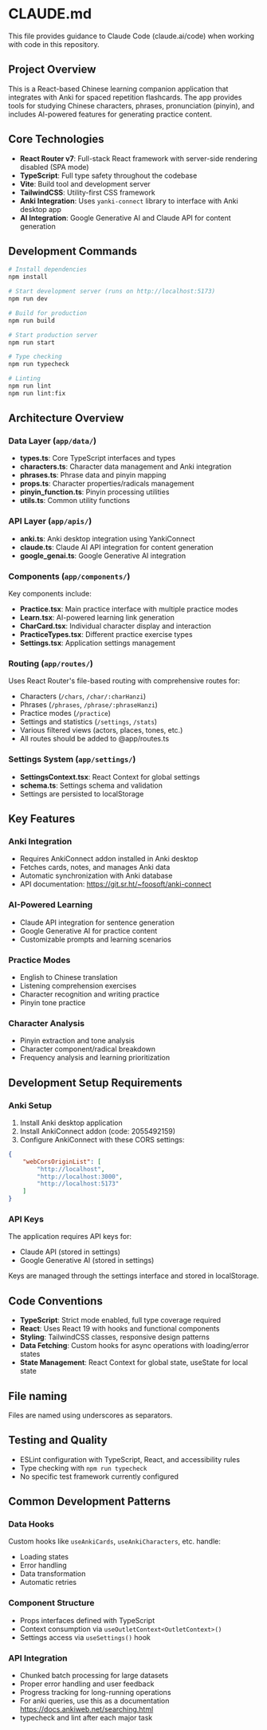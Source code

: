 # CLAUDE.md

This file provides guidance to Claude Code (claude.ai/code) when working with code in this repository.

## Project Overview

This is a React-based Chinese learning companion application that integrates with Anki for spaced repetition flashcards. The app provides tools for studying Chinese characters, phrases, pronunciation (pinyin), and includes AI-powered features for generating practice content.

## Core Technologies

- **React Router v7**: Full-stack React framework with server-side rendering disabled (SPA mode)
- **TypeScript**: Full type safety throughout the codebase
- **Vite**: Build tool and development server
- **TailwindCSS**: Utility-first CSS framework
- **Anki Integration**: Uses `yanki-connect` library to interface with Anki desktop app
- **AI Integration**: Google Generative AI and Claude API for content generation

## Development Commands

```bash
# Install dependencies
npm install

# Start development server (runs on http://localhost:5173)
npm run dev

# Build for production
npm run build

# Start production server
npm run start

# Type checking
npm run typecheck

# Linting
npm run lint
npm run lint:fix
```

## Architecture Overview

### Data Layer (`app/data/`)
- **types.ts**: Core TypeScript interfaces and types
- **characters.ts**: Character data management and Anki integration
- **phrases.ts**: Phrase data and pinyin mapping
- **props.ts**: Character properties/radicals management
- **pinyin_function.ts**: Pinyin processing utilities
- **utils.ts**: Common utility functions

### API Layer (`app/apis/`)
- **anki.ts**: Anki desktop integration using YankiConnect
- **claude.ts**: Claude AI API integration for content generation
- **google_genai.ts**: Google Generative AI integration

### Components (`app/components/`)
Key components include:
- **Practice.tsx**: Main practice interface with multiple practice modes
- **Learn.tsx**: AI-powered learning link generation
- **CharCard.tsx**: Individual character display and interaction
- **PracticeTypes.tsx**: Different practice exercise types
- **Settings.tsx**: Application settings management

### Routing (`app/routes/`)
Uses React Router's file-based routing with comprehensive routes for:
- Characters (`/chars`, `/char/:charHanzi`)
- Phrases (`/phrases`, `/phrase/:phraseHanzi`)
- Practice modes (`/practice`)
- Settings and statistics (`/settings`, `/stats`)
- Various filtered views (actors, places, tones, etc.)
- All routes should be added to @app/routes.ts

### Settings System (`app/settings/`)
- **SettingsContext.tsx**: React Context for global settings
- **schema.ts**: Settings schema and validation
- Settings are persisted to localStorage

## Key Features

### Anki Integration
- Requires AnkiConnect addon installed in Anki desktop
- Fetches cards, notes, and manages Anki data
- Automatic synchronization with Anki database
- API documentation: https://git.sr.ht/~foosoft/anki-connect

### AI-Powered Learning
- Claude API integration for sentence generation
- Google Generative AI for practice content
- Customizable prompts and learning scenarios

### Practice Modes
- English to Chinese translation
- Listening comprehension exercises
- Character recognition and writing practice
- Pinyin tone practice

### Character Analysis
- Pinyin extraction and tone analysis
- Character component/radical breakdown
- Frequency analysis and learning prioritization

## Development Setup Requirements

### Anki Setup
1. Install Anki desktop application
2. Install AnkiConnect addon (code: 2055492159)
3. Configure AnkiConnect with these CORS settings:
```json
{
    "webCorsOriginList": [
        "http://localhost",
        "http://localhost:3000",
        "http://localhost:5173"
    ]
}
```

### API Keys
The application requires API keys for:
- Claude API (stored in settings)
- Google Generative AI (stored in settings)

Keys are managed through the settings interface and stored in localStorage.

## Code Conventions

- **TypeScript**: Strict mode enabled, full type coverage required
- **React**: Uses React 19 with hooks and functional components
- **Styling**: TailwindCSS classes, responsive design patterns
- **Data Fetching**: Custom hooks for async operations with loading/error states
- **State Management**: React Context for global state, useState for local state

## File naming

Files are named using underscores as separators.

## Testing and Quality

- ESLint configuration with TypeScript, React, and accessibility rules
- Type checking with `npm run typecheck`
- No specific test framework currently configured

## Common Development Patterns

### Data Hooks
Custom hooks like `useAnkiCards`, `useAnkiCharacters`, etc. handle:
- Loading states
- Error handling
- Data transformation
- Automatic retries

### Component Structure
- Props interfaces defined with TypeScript
- Context consumption via `useOutletContext<OutletContext>()`
- Settings access via `useSettings()` hook

### API Integration
- Chunked batch processing for large datasets
- Proper error handling and user feedback
- Progress tracking for long-running operations
- For anki queries, use this as a documentation https://docs.ankiweb.net/searching.html
- typecheck and lint after each major task